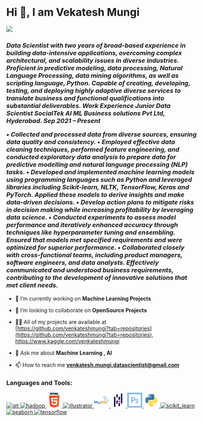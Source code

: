 <h1 align="left">Hi 👋, I am Vekatesh Mungi</h1>
<img src="https://www.ismartcom.com/hubfs/ai%20gif.gif">
<h3 align="left"><i>Data Scientist with two years of broad-based experience in building data-intensive applications, overcoming complex architectural, and scalability issues in diverse industries. Proficient in predictive modeling, data processing, Natural Language Processing, data mining algorithms, as well as scripting language, Python. Capable of creating, developing, testing, and deploying highly adaptive diverse services to translate business and functional qualifications into substantial deliverables.
Work Experience
Junior Data Scientist
SocialTek AI ML Business solutions Pvt Ltd, Hyderabad.				          Sep 2021 – Present

•	Collected and processed data from diverse sources, ensuring data quality and consistency. 
•	Employed effective data cleaning techniques, performed feature engineering, and conducted exploratory data analysis to prepare data for predictive modelling and natural language processing (NLP) tasks.
•	Developed and implemented machine learning models using programming languages such as Python and leveraged libraries including Scikit-learn, NLTK, TensorFlow, Keras and PyTorch. Applied these models to derive insights and make data-driven decisions.
•	Develop action plans to mitigate risks in decision making while increasing profitability by leveraging data science.
•	Conducted experiments to assess model performance and iteratively enhanced accuracy through techniques like hyperparameter tuning and ensembling. Ensured that models met specified requirements and were optimized for superior performance.
•	Collaborated closely with cross-functional teams, including product managers, software engineers, and data analysts. Effectively communicated and understood business requirements, contributing to the development of innovative solutions that met client needs.</i></h3>

- 🔭 I’m currently working on **Machine Learning Projects**

- 👯 I’m looking to collaborate on **OpenSource Projects**

- 👨‍💻 All of my projects are available at [https://github.com/venkateshmungi?tab=repositories](https://github.com/venkateshmungi?tab=repositories), https://www.kaggle.com/venkateshmungi

- 💬 Ask me about **Machine Learning , AI**

- 📫 How to reach me **venkatesh.mungi.datascientist@gmail.com**
<h3 align="left">Languages and Tools:</h3>
<p align="left"> <a href="https://git-scm.com/" target="_blank" rel="noreferrer"><img src="https://www.vectorlogo.zone/logos/git-scm/git-scm-icon.svg" alt="git" width="40" height="40"/> </a> <a href="https://hadoop.apache.org/" target="_blank" rel="noreferrer"> <img src="https://www.vectorlogo.zone/logos/apache_hadoop/apache_hadoop-icon.svg" alt="hadoop" width="40" height="40"/> </a> <a href="https://www.w3.org/html/" target="_blank" rel="noreferrer"> <img src="https://raw.githubusercontent.com/devicons/devicon/master/icons/html5/html5-original-wordmark.svg" alt="html5" width="40" height="40"/> </a> <a href="https://www.adobe.com/in/products/illustrator.html" target="_blank" rel="noreferrer"> <img src="https://www.vectorlogo.zone/logos/adobe_illustrator/adobe_illustrator-icon.svg" alt="illustrator" width="40" height="40"/> </a> <a href="https://www.mysql.com/" target="_blank" rel="noreferrer"> <img src="https://raw.githubusercontent.com/devicons/devicon/master/icons/mysql/mysql-original-wordmark.svg" alt="mysql" width="40" height="40"/> </a> <a href="https://pandas.pydata.org/" target="_blank" rel="noreferrer"> <img src="https://raw.githubusercontent.com/devicons/devicon/2ae2a900d2f041da66e950e4d48052658d850630/icons/pandas/pandas-original.svg" alt="pandas" width="40" height="40"/> </a> <a href="https://www.photoshop.com/en" target="_blank" rel="noreferrer"> <img src="https://raw.githubusercontent.com/devicons/devicon/master/icons/photoshop/photoshop-line.svg" alt="photoshop" width="40" height="40"/> </a> <a href="https://www.python.org" target="_blank" rel="noreferrer"> <img src="https://raw.githubusercontent.com/devicons/devicon/master/icons/python/python-original.svg" alt="python" width="40" height="40"/> </a> <a href="https://scikit-learn.org/" target="_blank" rel="noreferrer"> <img src="https://upload.wikimedia.org/wikipedia/commons/0/05/Scikit_learn_logo_small.svg" alt="scikit_learn" width="40" height="40"/> </a> <a href="https://seaborn.pydata.org/" target="_blank" rel="noreferrer"> <img src="https://seaborn.pydata.org/_images/logo-mark-lightbg.svg" alt="seaborn" width="40" height="40"/> </a> <a href="https://www.tensorflow.org" target="_blank" rel="noreferrer"> <img src="https://www.vectorlogo.zone/logos/tensorflow/tensorflow-icon.svg" alt="tensorflow" width="40" height="40"/> </a> </p>
